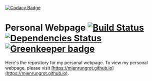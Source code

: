 [![Codacy Badge](https://api.codacy.com/project/badge/Grade/e6fb36a3d6b64e71b7ac2ea70319e267)](https://app.codacy.com/app/mjenrungrot/mjenrungrot.github.io?utm_source=github.com&utm_medium=referral&utm_content=mjenrungrot/mjenrungrot.github.io&utm_campaign=Badge_Grade_Settings)
# Personal Webpage [![Build Status](https://travis-ci.org/mjenrungrot/mjenrungrot.github.io.svg?branch=source)](https://travis-ci.org/mjenrungrot/mjenrungrot.github.io) [![Dependencies Status](https://david-dm.org/mjenrungrot/mjenrungrot.github.io/status.svg?path=mjenrungrot.github.io)](https://david-dm.org/mjenrungrot/mjenrungrot.github.io?path=mjenrungrot.github.io) [![Greenkeeper badge](https://badges.greenkeeper.io/mjenrungrot/mjenrungrot.github.io.svg)](https://greenkeeper.io/)

Here's the repository for my personal webpage. To view my personal webpage, please visit 
[https://mjenrungrot.github.io](https://mjenrungrot.github.io).

